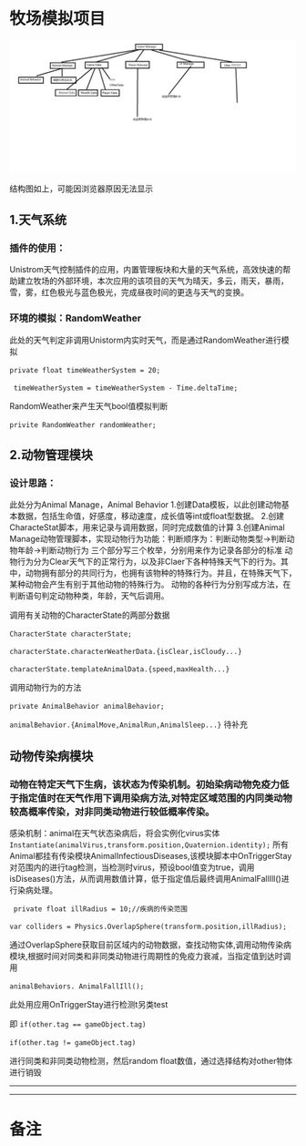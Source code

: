 # 牧场模拟项目
![](https://github.com/TwilightMoonLake/This-onetest/blob/main/GitOther/%E8%AE%BE%E8%AE%A1%E6%A8%A1%E5%9D%97%E8%8D%89%E5%9B%BE.png?raw=true)


                           
结构图如上，可能因浏览器原因无法显示
## 1.天气系统
### 插件的使用：
Unistrom天气控制插件的应用，内置管理板块和大量的天气系统，高效快速的帮助建立牧场的外部环境，本次应用的该项目的天气为晴天，多云，雨天，暴雨，雪，雾，红色极光与蓝色极光，完成昼夜时间的更迭与天气的变换。
### 环境的模拟：RandomWeather
此处的天气判定非调用Unistorm内实时天气，而是通过RandomWeather进行模拟

`private float timeWeatherSystem = 20; `

` timeWeatherSystem = timeWeatherSystem - Time.deltaTime;`


RandomWeather来产生天气bool值模拟判断

`privite RandomWeather randomWeather; ` 

## 2.动物管理模块
### 设计思路：
此处分为Animal Manage，Animal Behavior
1.创建Data模板，以此创建动物基本数据，包括生命值，好感度，移动速度，成长值等int或float型数据。
2.创建CharacteStat脚本，用来记录与调用数据，同时完成数值的计算
3.创建Animal Manage动物管理脚本，实现动物行为功能：判断顺序为：判断动物类型→判断动物年龄→判断动物行为
三个部分写三个枚举，分别用来作为记录各部分的标准
动物行为分为Clear天气下的正常行为，以及非Claer下各种特殊天气下的行为。其中，动物拥有部分的共同行为，也拥有该物种的特殊行为。并且，在特殊天气下，某种动物会产生有别于其他动物的特殊行为。
动物的各种行为分别写成方法，在判断语句判定动物种类，年龄，天气后调用。

调用有关动物的CharacterState的两部分数据

`CharacterState characterState;`

`characterState.characterWeatherData.{isClear,isCloudy...}`

`characterState.templateAnimalData.{speed,maxHealth...}`

调用动物行为的方法

`private AnimalBehavior animalBehavior;`

`animalBehavior.{AnimalMove,AnimalRun,AnimalSleep...}`
待补充

## 动物传染病模块
### 动物在特定天气下生病，该状态为传染机制。初始染病动物免疫力低于指定值时在天气作用下调用染病方法,对特定区域范围的内同类动物较高概率传染，对非同类动物进行较低概率传染。
感染机制：animal在天气状态染病后，将会实例化virus实体
`Instantiate(animalVirus,transform.position,Quaternion.identity);`
所有Animal都挂有传染模块AnimalInfectiousDiseases,该模块脚本中OnTriggerStay对范围内的进行tag检测，当检测时virus，预设bool值变为true，调用isDiseases()方法，从而调用数值计算，低于指定值后最终调用AnimalFallIll()进行染病处理。

` private float illRadius = 10;//疾病的传染范围`

`var colliders = Physics.OverlapSphere(transform.position,illRadius);`

通过OverlapSphere获取目前区域内的动物数据，查找动物实体,调用动物传染病模块,根据时间对同类和非同类动物进行周期性的免疫力衰减，当指定值到达时调用

`animalBehaviors. AnimalFallIll();`


此处用应用OnTriggerStay进行检测t另类test

即
`if(other.tag == gameObject.tag)`

`if(other.tag != gameObject.tag)`

进行同类和非同类动物检测，然后random float数值，通过选择结构对other物体进行销毁


***
***
# 备注
## 


